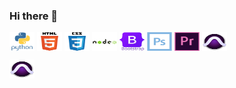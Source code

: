 ### Hi there 👋

<!--
**BillyFranklinNola/BillyFranklinNola** is a ✨ _special_ ✨ repository because its `README.md` (this file) appears on your GitHub profile.

Here are some ideas to get you started:

- 🔭 I’m currently working on ...
- 🌱 I’m currently learning ...
- 👯 I’m looking to collaborate on ...
- 🤔 I’m looking for help with ...
- 💬 Ask me about ...
- 📫 How to reach me: ...
- 😄 Pronouns: ...
- ⚡ Fun fact: ...
-->
<p align="left">
<a href="your link" target="blank"><img align="center" src="https://raw.githubusercontent.com/BillyFranklinNola/BillyFranklinNola/c23d4823bb63b336c6afe9a083a571d57f369534/python-original-wordmark.svg" alt="Pyton Icon" height="30" width="40" /></a>
<a href="your link" target="blank"><img align="center" src="https://raw.githubusercontent.com/BillyFranklinNola/BillyFranklinNola/5cd84bd9c2a5c449f125310b3c5e9ab1507c11a9/html5-original-wordmark.svg" alt="HTML 5 Icon" height="30" width="40" /></a>
<a href="your link" target="blank"><img align="center" src="https://raw.githubusercontent.com/BillyFranklinNola/BillyFranklinNola/3656ff8fd74628d27bbb9f11bdf3f0cb36d73a72/css3-original-wordmark.svg" alt="CSS 3 Icon" height="30" width="40" /></a>
<a href="your link" target="blank"><img align="center" src="https://raw.githubusercontent.com/BillyFranklinNola/BillyFranklinNola/2d76b379bddb15f0e55c49a0be63c8e3bb845787/nodejs-original-wordmark.svg" alt="NODEjs Icon" height="30" width="40" /></a>
<a href="your link" target="blank"><img align="center" src="https://raw.githubusercontent.com/BillyFranklinNola/BillyFranklinNola/0578d67cbbd3af7e530ddd17a2a531f7ae214d8e/bootstrap-original-wordmark.svg" alt="Bootsrap Icon" height="30" width="40" /></a>
<a href="your link" target="blank"><img align="center" src="https://raw.githubusercontent.com/BillyFranklinNola/BillyFranklinNola/af7a942e259a181e5256d75a0bcfe00d24f4e315/photoshop-line.svg" alt="Photoshop Icon" height="30" width="40" /></a>
<a href="your link" target="blank"><img align="center" src="https://raw.githubusercontent.com/BillyFranklinNola/BillyFranklinNola/0abbd49d76992843b6c922044c553dfbcdf4a8c5/premierepro-original.svg" alt="Adobe Premier Icon" height="30" width="40" /></a>
<a href="your link" target="blank"><img align="center" src="https://github.com/BillyFranklinNola/BillyFranklinNola/blob/main/Pro%20Tools.png?raw=true" alt="ProTools Icon" height="30" width="40" /></a>

<a href="your link" target="blank"><img align="center" src="https://github.com/BillyFranklinNola/BillyFranklinNola/blob/main/Pro%20Tools.png?raw=true" alt="ProTools Icon" height="30" width="40" /></a>
</p>

